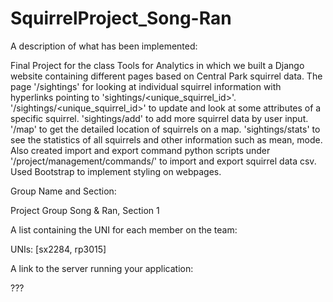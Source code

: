 # SquirrelProject_Song-Ran

A description of what has been implemented:

Final Project for the class Tools for Analytics in which we built a Django website containing different pages based on Central Park squirrel data. The page '/sightings' for looking at individual squirrel information with hyperlinks pointing to 'sightings/<unique_squirrel_id>'. '/sightings/<unique_squirrel_id>' to update and look at some attributes of a specific squirrel. 'sightings/add' to add more squirrel data by user input. '/map' to get the detailed location of squirrels on a map. 'sightings/stats' to see the statistics of all squirrels and other information such as mean, mode. Also created import and export command python scripts under '/project/management/commands/' to import and export squirrel data csv. Used Bootstrap to implement styling on webpages.

Group Name and Section:

Project Group Song & Ran, Section 1

A list containing the UNI for each member on the team:

UNIs: [sx2284, rp3015]

A link to the server running your application:

???
